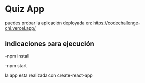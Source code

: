 # Quiz App

puedes probar la aplicación deployada en: https://codechallenge-chi.vercel.app/

## indicaciones para ejecución 

-npm install


-npm start 

la app esta realizada con create-react-app


